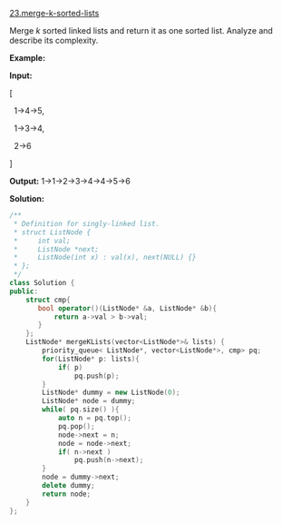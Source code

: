 [23.merge-k-sorted-lists](https://leetcode.com/problems/merge-k-sorted-lists/)  

Merge _k_ sorted linked lists and return it as one sorted list. Analyze and describe its complexity.

**Example:**

  
**Input:**
  
\[
  
  1->4->5,
  
  1->3->4,
  
  2->6
  
\]
  
**Output:** 1->1->2->3->4->4->5->6  



**Solution:**  

```cpp
/**
 * Definition for singly-linked list.
 * struct ListNode {
 *     int val;
 *     ListNode *next;
 *     ListNode(int x) : val(x), next(NULL) {}
 * };
 */
class Solution {
public:
    struct cmp{
       bool operator()(ListNode* &a, ListNode* &b){
           return a->val > b->val;
       } 
    };
    ListNode* mergeKLists(vector<ListNode*>& lists) {
        priority_queue< ListNode*, vector<ListNode*>, cmp> pq;
        for(ListNode* p: lists){
            if( p)
                pq.push(p);
        }
        ListNode* dummy = new ListNode(0);
        ListNode* node = dummy;
        while( pq.size() ){
            auto n = pq.top();
            pq.pop();
            node->next = n;
            node = node->next;
            if( n->next )
                pq.push(n->next);
        }
        node = dummy->next;
        delete dummy;
        return node;
    }
};
```
      